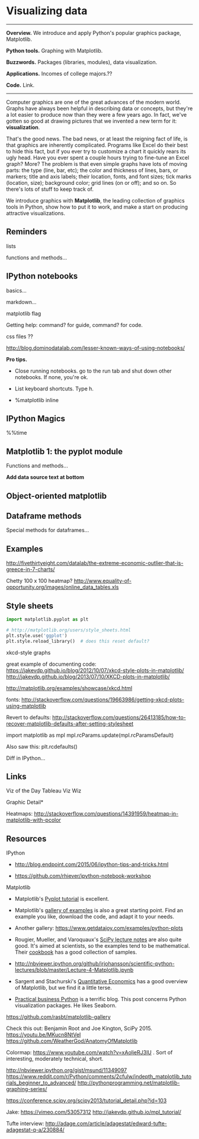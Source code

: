 # Visualizing data 


---
**Overview.**  We introduce and apply Python's popular graphics package, Matplotlib.  

**Python tools.**  Graphing with Matplotlib.

**Buzzwords.** Packages (libraries, modules), data visualization.  

**Applications.**  Incomes of college majors.??

**Code.** Link.

---

Computer graphics are one of the great advances of the modern world.  Graphs have always been helpful in describing data or concepts, but they're a lot easier to produce now than they were a few years ago. In fact, we've gotten so good at drawing pictures that we invented a new term for it:  **visualization**.  

<!--
?? Have you ever done a graph in Excel, and then spent an hour or two fixing it up?? 
-->

That's the good news.  The bad news, or at least the reigning fact of life, is that graphics are inherently complicated.  Programs like Excel do their best to hide this fact, but if you ever try to customize a chart it quickly rears its ugly head.  Have you ever spent a couple hours trying to fine-tune an Excel graph?  More?  The problem is that even simple graphs have lots of moving parts:  the type (line, bar, etc); the color and thickness of lines, bars, or markers; title and axis labels; their location, fonts, and font sizes; tick marks (location, size); background color; grid lines (on or off); and so on.  So there's lots of stuff to keep track of.  

We introduce graphics with **Matplotlib**, the leading collection of graphics tools in Python, 
show how to put it to work, and make a start on producing attractive visualizations.  


## Reminders 


lists 


functions and methods... 




## IPython notebooks 

basics...

markdown...  

matplotlib flag 

Getting help:  command? for guide, command? for code.  

css files ??

http://blog.dominodatalab.com/lesser-known-ways-of-using-notebooks/


**Pro tips.** 

* Close running notebooks.  go to the run tab and shut down other notebooks.  If none, you're ok.  

* List keyboard shortcuts.  Type h.  

* %matplotlib inline 


## IPython Magics 

%%time 

##  Matplotlib 1:  the pyplot module 

Functions and methods...


**Add data source text at bottom**


## Object-oriented matplotlib




## Dataframe methods	


Special methods for dataframes...  



## Examples 

http://fivethirtyeight.com/datalab/the-extreme-economic-outlier-that-is-greece-in-7-charts/

Chetty 100 x 100 heatmap?
http://www.equality-of-opportunity.org/images/online_data_tables.xls 

## Style sheets 

```python 
import matplotlib.pyplot as plt

# http://matplotlib.org/users/style_sheets.html
plt.style.use('ggplot')
plt.style.reload_library()  # does this reset default?  
```


xkcd-style graphs 

great example of documenting code:  https://jakevdp.github.io/blog/2012/10/07/xkcd-style-plots-in-matplotlib/
http://jakevdp.github.io/blog/2013/07/10/XKCD-plots-in-matplotlib/

http://matplotlib.org/examples/showcase/xkcd.html

fonts:  http://stackoverflow.com/questions/19663986/getting-xkcd-plots-using-matplotlib

Revert to defaults:  http://stackoverflow.com/questions/26413185/how-to-recover-matplotlib-defaults-after-setting-stylesheet

import matplotlib as mpl
mpl.rcParams.update(mpl.rcParamsDefault)

Also saw this:   plt.rcdefaults() 

Diff in IPython...  


## Links 

Viz of the Day
Tableau
Viz Wiz

Graphic Detail*


Heatmaps:  http://stackoverflow.com/questions/14391959/heatmap-in-matplotlib-with-pcolor 


## Resources 

IPython 

* http://blog.endpoint.com/2015/06/ipython-tips-and-tricks.html 

* https://github.com/rhiever/ipython-notebook-workshop

Matplotlib 

* Matplotlib's [Pyplot tutorial](http://matplotlib.org/users/pyplot_tutorial.html) is excellent. 

* Matplotlib's [gallery of examples](http://matplotlib.org/gallery.html) is also a great starting point.  Find an example you like, download the code, and adapt it to your needs.   

* Another gallery:  https://www.getdatajoy.com/examples/python-plots 

* Rougier, Mueller, and Varoquaux's [SciPy lecture notes](https://scipy-lectures.github.io/intro/matplotlib/matplotlib.html) are also quite good.  It's aimed at scientists, so the examples tend to be mathematical.  Their [cookbook](http://wiki.scipy.org/Cookbook/Matplotlib) has a good collection of samples.  

* http://nbviewer.ipython.org/github/jrjohansson/scientific-python-lectures/blob/master/Lecture-4-Matplotlib.ipynb 

* Sargent and Stachurski's [Quantitative Economics](http://quant-econ.net/) has a good overview of Matplotlib, but we find it a little terse.  

* [Practical business Python](http://pbpython.com/visualization-tools-1.html) is a terrific blog.  This post concerns Python visualization packages.  He likes Seaborn.  

https://github.com/rasbt/matplotlib-gallery 

Check this out:  Benjamin Root and Joe Kington, SciPy 2015.
https://youtu.be/MKucn8NtVeI
https://github.com/WeatherGod/AnatomyOfMatplotlib

Colormap:  https://www.youtube.com/watch?v=xAoljeRJ3lU .  Sort of interesting, moderately technical, short.  

http://nbviewer.ipython.org/gist/msund/11349097
https://www.reddit.com/r/Python/comments/2cfulw/indepth_matplotlib_tutorials_beginner_to_advanced/ 
http://pythonprogramming.net/matplotlib-graphing-series/


https://conference.scipy.org/scipy2013/tutorial_detail.php?id=103

Jake:  https://vimeo.com/53057312
http://jakevdp.github.io/mpl_tutorial/ 

Tufte interview:  http://adage.com/article/adagestat/edward-tufte-adagestat-q-a/230884/
